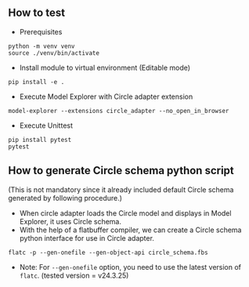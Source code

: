 ## How to test
* Prerequisites
```
python -m venv venv
source ./venv/bin/activate
```

* Install module to virtual environment (Editable mode)
```
pip install -e .
```

* Execute Model Explorer with Circle adapter extension
```
model-explorer --extensions circle_adapter --no_open_in_browser
```

* Execute Unittest
```
pip install pytest
pytest
```

## How to generate Circle schema python script

(This is not mandatory since it already included default Circle schema generated by following procedure.)

* When circle adapter loads the Circle model and displays in Model Explorer, it uses Circle schema.
* With the help of a flatbuffer compiler, we can create a Circle schema python interface for use in Circle adapter.
```
flatc -p --gen-onefile --gen-object-api circle_schema.fbs
```
* Note: For `--gen-onefile` option, you need to use the latest version of `flatc`. (tested version = v24.3.25)

